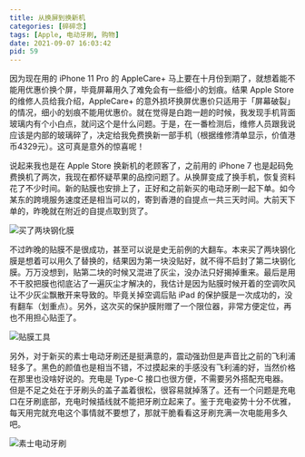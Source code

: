 ```yaml
---
title: 从换屏到换新机
categories: [碎碎念]
tags: [Apple, 电动牙刷, 购物]
date: 2021-09-07 16:03:42
pid: 59
---
```


因为现在用的 iPhone 11 Pro 的 AppleCare+ 马上要在十月份到期了，就想着能不能用优惠价换个屏，毕竟屏幕用久了难免会有一些细小的划痕。结果 Apple Store 的维修人员给我介绍，AppleCare+ 的意外损坏换屏优惠价只适用于「屏幕破裂」的情况，细小的划痕不能用优惠价。就在觉得是白跑一趟的时候，我发现手机背面玻璃内有个小白点，就问这个是什么问题。于是，在一番检测后，维修人员跟我说应该是内部的玻璃碎了，决定给我免费换新一部手机（根据维修清单显示，价值港币4329元）。这可真是意外的惊喜呢！
<!-- more -->

说起来我也是在 Apple Store 换新机的老顾客了，之前用的 iPhone 7 也是起码免费换机了两次，我现在都怀疑苹果的品控问题了。从换屏变成了换手机，恢复资料花了不少时间。新的贴膜也安排上了，正好和之前新买的电动牙刷一起下单。如今某东的跨境服务速度还是相当可以的，寄到香港的自提点一共三天时间。大前天下单的，昨晚就在附近的自提点取到货了。

![买了两块钢化膜](https://web-1256060851.cos.ap-hongkong.myqcloud.com/post/59/screen-protectors.jpg!600x)

不过昨晚的贴膜不是很成功，甚至可以说是史无前例的大翻车。本来买了两块钢化膜是想着可以用久了替换的，结果因为第一块没贴好，就不得不启封了第二块钢化膜。万万没想到，贴第二块的时候又混进了灰尘，没办法只好揭掉重来。最后是用不干胶把膜也彻底沾了一遍灰尘才解决的，我估计是因为贴膜时候开着的空调吹风让不少灰尘飘散开来导致的。毕竟关掉空调后贴 iPad 的保护膜是一次成功的，没有翻车（划重点）。另外，这次买的保护膜附赠了一个限位器，非常方便定位，再也不用担心贴歪了。

![贴膜工具](https://web-1256060851.cos.ap-hongkong.myqcloud.com/post/59/tools.jpg!600x)

另外，对于新买的素士电动牙刷还是挺满意的，震动强劲但是声音比之前的飞利浦轻多了。黑色的颜值也是相当不错，不过摸起来的手感没有飞利浦的好，当然价格在那里也没啥好说的。充电是 Type-C 接口也很方便，不需要另外搭配充电器。但是不足之处在于牙刷头的盖子盖着很松，很容易就掉落了。还有一个问题是充电口在牙刷底部，充电时候插线就不能把牙刷立起来了。鉴于充电姿势十分不优雅，每天用完就充电这个事情就不要想了，那就干脆看看这牙刷充满一次电能用多久吧。

![素士电动牙刷](https://web-1256060851.cos.ap-hongkong.myqcloud.com/post/59/toothbrush.jpg!600x)

